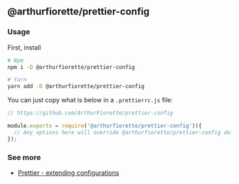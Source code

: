 ## @arthurfiorette/prettier-config

### Usage

First, install

```sh
# Npm
npm i -D @arthurfiorette/prettier-config

# Yarn
yarn add -D @arthurfiorette/prettier-config
```

You can just copy what is below in a `.prettierrc.js` file:

```js
// https://github.com/ArthurFiorette/prettier-config

module.exports = require('@arthurfiorette/prettier-config')({
  // Any options here will override @arthurfiorette/prettier-config defaults
});
```

### See more

- [Prettier - extending configurations](https://prettier.io/docs/en/configuration.html#sharing-configurations)

